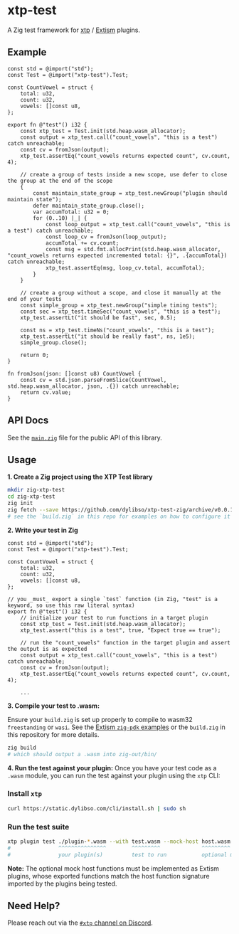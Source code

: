 # xtp-test

A Zig test framework for [xtp](https://getxtp.com) /
[Extism](https://extism.org) plugins.

## Example

```zig
const std = @import("std");
const Test = @import("xtp-test").Test;

const CountVowel = struct {
    total: u32,
    count: u32,
    vowels: []const u8,
};

export fn @"test"() i32 {
    const xtp_test = Test.init(std.heap.wasm_allocator);
    const output = xtp_test.call("count_vowels", "this is a test") catch unreachable;
    const cv = fromJson(output);
    xtp_test.assertEq("count_vowels returns expected count", cv.count, 4);

    // create a group of tests inside a new scope, use defer to close the group at the end of the scope
    {
        const maintain_state_group = xtp_test.newGroup("plugin should maintain state");
        defer maintain_state_group.close();
        var accumTotal: u32 = 0;
        for (0..10) |_| {
            const loop_output = xtp_test.call("count_vowels", "this is a test") catch unreachable;
            const loop_cv = fromJson(loop_output);
            accumTotal += cv.count;
            const msg = std.fmt.allocPrint(std.heap.wasm_allocator, "count_vowels returns expected incremented total: {}", .{accumTotal}) catch unreachable;
            xtp_test.assertEq(msg, loop_cv.total, accumTotal);
        }
    }

    // create a group without a scope, and close it manually at the end of your tests
    const simple_group = xtp_test.newGroup("simple timing tests");
    const sec = xtp_test.timeSec("count_vowels", "this is a test");
    xtp_test.assertLt("it should be fast", sec, 0.5);

    const ns = xtp_test.timeNs("count_vowels", "this is a test");
    xtp_test.assertLt("it should be really fast", ns, 1e5);
    simple_group.close();

    return 0;
}

fn fromJson(json: []const u8) CountVowel {
    const cv = std.json.parseFromSlice(CountVowel, std.heap.wasm_allocator, json, .{}) catch unreachable;
    return cv.value;
}
```

## API Docs

See the [`main.zig`](/src/main.zig) file for the public API of this library.

## Usage

**1. Create a Zig project using the XTP Test library**

```sh
mkdir zig-xtp-test
cd zig-xtp-test
zig init
zig fetch --save https://github.com/dylibso/xtp-test-zig/archive/v0.0.1.tar.gz
# see the `build.zig` in this repo for examples on how to configure it
```

**2. Write your test in Zig**

```zig
const std = @import("std");
const Test = @import("xtp-test").Test;

const CountVowel = struct {
    total: u32,
    count: u32,
    vowels: []const u8,
};

// you _must_ export a single `test` function (in Zig, "test" is a keyword, so use this raw literal syntax)
export fn @"test"() i32 {
    // initialize your test to run functions in a target plugin
    const xtp_test = Test.init(std.heap.wasm_allocator);
    xtp_test.assert("this is a test", true, "Expect true == true");

    // run the "count_vowels" function in the target plugin and assert the output is as expected
    const output = xtp_test.call("count_vowels", "this is a test") catch unreachable;
    const cv = fromJson(output);
    xtp_test.assertEq("count_vowels returns expected count", cv.count, 4);

    ...
```

**3. Compile your test to .wasm:**

Ensure your `build.zig` is set up properly to compile to wasm32 `freestanding`
or `wasi`. See the
[Extism `zig-pdk` examples](https://github.com/extism/zig-pdk) or the
`build.zig` in this repository for more details.

```sh
zig build
# which should output a .wasm into zig-out/bin/
```

**4. Run the test against your plugin:** Once you have your test code as a
`.wasm` module, you can run the test against your plugin using the `xtp` CLI:

### Install `xtp`

```sh
curl https://static.dylibso.com/cli/install.sh | sudo sh
```

### Run the test suite

```sh
xtp plugin test ./plugin-*.wasm --with test.wasm --mock-host host.wasm
#               ^^^^^^^^^^^^^^^        ^^^^^^^^^             ^^^^^^^^^
#               your plugin(s)         test to run           optional mock host functions
```

**Note:** The optional mock host functions must be implemented as Extism
plugins, whose exported functions match the host function signature imported by
the plugins being tested.

## Need Help?

Please reach out via the
[`#xtp` channel on Discord](https://discord.com/channels/1011124058408112148/1220464672784908358).
